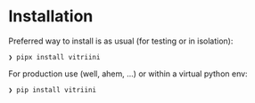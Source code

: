 # Installation

Preferred way to install is as usual (for testing or in isolation):

```console
❯ pipx install vitriini
```

For production use (well, ahem, ...) or within a virtual python env:

```console
❯ pip install vitriini
```
